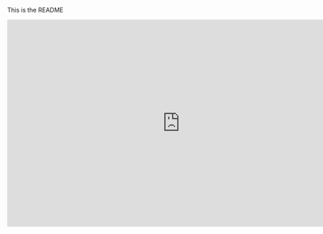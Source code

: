 This is the README

<iframe width="800" height="480" src="http://msw9.com/contents/Maniax/main.html" frameborder="0" allowfullscreen=""></iframe> 



